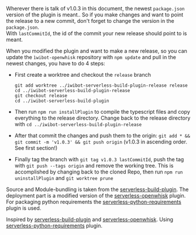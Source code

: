 Wherever there is talk of v1.0.3 in this document, the newest `package.json` version of the plugin is meant.. So if you make changes and want to point the release to a new commit, don't forget to change the version in the `package.json`.  
With `lastCommitId`, the id of the commit your new release should point to is meant.

When you modified the plugin and want to make a new release, so you can update the `ìwibot-openwhisk` repository with `npm update` and pull in the newest changes, you have to do 4 steps:    
* First create a worktree and checkout the `release` branch
  
    `git add worktree ../iwibot-serverless-build-plugin-release release`  
    `cd ../iwibot-serverless-build-plugin-release`  
    `git checkout release`  
    `cd ../iwibot-serverless-build-plugin`  
    
* Then run `npm run installPlugin` to compile the typescript files and copy everything to the release directory. Change back to the release directory with
`cd ../iwibot-serverless-build-plugin-release`  

* After that commit the changes and push them to the origin: `git add * && git commit -m 'v1.0.3' && git push origin` (v1.0.3 in ascending order. See first section!)

* Finally tag the branch with `git tag v1.0.3 lastCommitId`, push the tag with `git push --tags origin` and remove the working tree. This is accomplished by changing back to the cloned Repo, then run `npm run uninstallPlugin` and `git worktree prune` 

Source and Module-bundling is taken from the [serverless-build-plugin](https://github.com/nfour/serverless-build-plugin). The deployment part is a modified version of the [serverless-openwhisk](https://github.com/serverless/serverless-openwhisk) plugin. For packaging python requirements the [serverless-python-requirements](https://www.npmjs.com/package/serverless-python-requirements) plugin is used. 

Inspired by [serverless-build-plugin](https://github.com/nfour/serverless-build-plugin) and [serverless-openwhisk](https://github.com/serverless/serverless-openwhisk). Using [serverless-python-requirements](https://www.npmjs.com/package/serverless-python-requirements) plugin.

